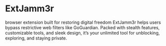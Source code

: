 # ExtJamm3r
browser extension built for restoring digital freedom ExtJamm3r helps users bypass restrictive web filters like GoGuardian. Packed with stealth features, customizable tools, and sleek design, it’s your unlimited tool for unblocking, exploring, and staying private.
